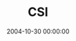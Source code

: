 ---
layout: series
series: "CSI"
permalink: "/csi/"
title: CSI
date: 2004-10-30 00:00:00
endDate: 2004-11-28 00:00:00
description: "Its a dirty little secret. Success isnt always what we thought it would be. In fact, sometimes success can be more destructive to us as than failure. Join us over these 5 weeks as we investigate the good and the bad evidence from a string of intriguing lives and look for the clues God has left for our lives."
src: "http://s3.amazonaws.com/crossroads-media/images/legacy/content/bigscreen.CSI.jpg"
---